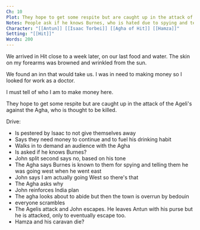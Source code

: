 ```yaml
---
Ch: 10
Plot: They hope to get some respite but are caught up in the attack of the Ageli's against the Agha, who is thought to be killed.
Notes: People ask if he knows Burnes, who is hated due to spying and telling them he was going west when he went east
Character: "[[Antun]] [[Isaac Torbei]] [[Agha of Hit]] [[Hamza]]"
Setting: "[[Hit]]"
Words: 200
---
```

We arrived in Hit close to a week later, on our last food and water. The skin on my forearms was browned and wrinkled from the sun.

We found an inn that would take us. I was in need to making money so I looked for work as a doctor. 

I must tell of who I am to make money here. 

They hope to get some respite but are caught up in the attack of the Ageli's against the Agha, who is thought to be killed.


Drive:
- Is pestered by Isaac to not give themselves away
- Says they need money to continue and to fuel his drinking habit
- Walks in to demand an audience with the Agha
- Is asked if he knows Burnes?
- John split second says no, based on his tone
- The Agha says Burnes is known to them for spying and telling them he was going west when he went east
- John says I am actually going West so there's that
- The Agha asks why
- John reinforces India plan
- The agha looks about to abide but then the town is overrun by bedouin
- everyone scrambles
- The Agelis attack and John escapes. He leaves Antun with his purse but he is attacked, only to eventually escape too.
- Hamza and his caravan die?

